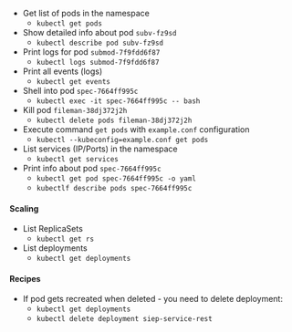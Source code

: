 * Get list of pods in the namespace
    * `kubectl get pods`
* Show detailed info about pod `subv-fz9sd`
    * `kubectl describe pod subv-fz9sd`
* Print logs for pod `submod-7f9fdd6f87`
    * `kubectl logs submod-7f9fdd6f87`
* Print all events (logs)
    * `kubectl get events`
* Shell into pod `spec-7664ff995c`
    * `kubectl exec -it spec-7664ff995c -- bash`
* Kill pod `fileman-38dj372j2h`
    * `kubectl delete pods fileman-38dj372j2h`
* Execute command `get pods` with `example.conf` configuration
    * `kubectl --kubeconfig=example.conf get pods`
* List services (IP/Ports) in the namespace
    * `kubectl get services`
* Print info about pod `spec-7664ff995c`
    * `kubectl get pod spec-7664ff995c -o yaml`
    * `kubectlf describe pods spec-7664ff995c`

#### Scaling
* List ReplicaSets
    * `kubectl get rs`
* List deployments
    * `kubectl get deployments`

#### Recipes
* If pod gets recreated when deleted - you need to delete deployment:
    * `kubectl get deployments`
    * `kubectl delete deployment siep-service-rest`